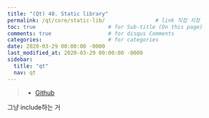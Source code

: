 ```yaml
---
title: "(Qt) 40. Static library"
permalink: /qt/core/static-lib/                # link 직접 지정
toc: true                       # for Sub-title (On this page)
comments: true                  # for disqus Comments
categories:                     # for categories
date: 2020-03-29 00:00:00 -0000
last_modified_at: 2020-03-29 00:00:00 -0000
sidebar:
  title: "qt"
  nav: qt
---
```


> * [Github](https://github.com/GoodayTH/qtca-3-4)

그냥 include하는 거
